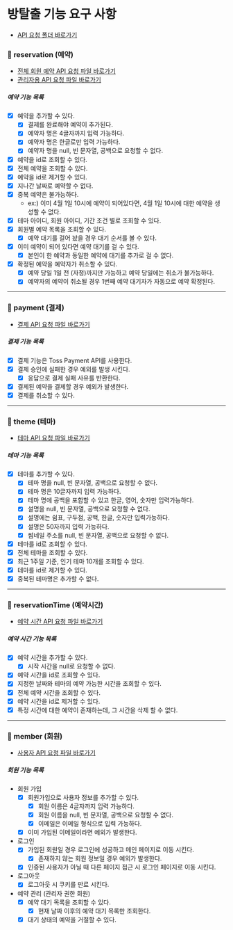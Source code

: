 # 방탈출 기능 요구 사항

- [API 요청 폴더 바로가기](api-test)

### 📌 reservation (예약)
- [전체 회원 예약 API 요청 파일 바로가기](api-test/reservation-api.http)
- [관리자용 API 요청 파일 바로가기](api-test/admin-reservation-api.http)

##### 예약 기능 목록
- [x] 예약을 추가할 수 있다.
  - [x] 결제를 완료해야 예약이 추가된다.
  - [x] 예약자 명은 4글자까지 입력 가능하다.
  - [x] 예약자 명은 한글로만 입력 가능하다.
  - [x] 예약자 명을 null, 빈 문자열, 공백으로 요청할 수 없다.
- [x] 예약을 id로 조회할 수 있다.
- [x] 전체 예약을 조회할 수 있다.
- [x] 예약을 id로 제거할 수 있다.
- [x] 지나간 날짜로 예약할 수 없다.
- [x] 중복 예약은 불가능하다.
  - ex:) 이미 4월 1일 10시에 예약이 되어있다면, 4월 1일 10시에 대한 예약을 생성할 수 없다.
- [x] 테마 아이디, 회원 아이디, 기간 조건 별로 조회할 수 있다.
- [x] 회원별 예약 목록을 조회할 수 있다.
  - [x] 예약 대기를 걸어 놨을 경우 대기 순서를 볼 수 있다.
- [x] 이미 예약이 되어 있다면 예약 대기를 걸 수 있다.
  - [x] 본인이 한 예약과 동일한 예약에 대기를 추가로 걸 수 없다.
- [x] 확정된 예약을 예약자가 취소할 수 있다.
  - [x] 예약 당일 1일 전 (자정)까지만 가능하고 예약 당일에는 취소가 불가능하다.
  - [x] 예약자의 예약이 취소될 경우 1번째 예약 대기자가 자동으로 예약 확정된다.

---
### 📌 payment (결제)
- [결제 API 요청 파일 바로가기](api-test/payment-api.http)

##### 결제 기능 목록
  - [x] 결제 기능은 Toss Payment API를 사용한다.
  - [x] 결제 승인에 실패한 경우 예외를 발생 시킨다.
    - [x] 응답으로 결제 실패 사유를 반환한다.
  - [x] 결제된 예약을 결제할 경우 예외가 발생한다.
  - [x] 결제를 취소할 수 있다.

---
### 📌 theme (테마)
- [테마 API 요청 파일 바로가기](api-test/theme-api.http) <br>

##### 테마 기능 목록
- [x] 테마를 추가할 수 있다.
  - [x] 테마 명을 null, 빈 문자열, 공백으로 요청할 수 없다.
  - [x] 테마 명은 10글자까지 입력 가능하다.
  - [x] 테마 명에 공백을 포함할 수 있고  한글, 영어, 숫자만 입력가능하다.
  - [x] 설명을 null, 빈 문자열, 공백으로 요청할 수 없다.
  - [x] 설명에는 쉼표, 구두점, 공백, 한글, 숫자만 입력가능하다.
  - [x] 설명은 50자까지 입력 가능하다.
  - [x] 썸네일 주소를 null, 빈 문자열, 공백으로 요청할 수 없다.
- [x] 테마를 id로 조회할 수 있다.
- [x] 전체 테마을 조회할 수 있다.
- [x] 최근 1주일 기준, 인기 테마 10개를 조회할 수 있다.
- [x] 테마를 id로 제거할 수 있다.
- [x] 중복된 테마명은 추가할 수 없다.

---
### 📌 reservationTime (예약시간)
- [예약 시간 API 요청 파일 바로가기](api-test/reservationtime-api.http) <br>

##### 예약 시간 기능 목록
- [x] 예약 시간을 추가할 수 있다.
  - [x] 시작 시간을 null로 요청할 수 없다.
- [x] 예약 시간을 id로 조회할 수 있다.
- [x] 지정한 날짜와 테마의 예약 가능한 시간을 조회할 수 있다.
- [x] 전체 예약 시간을 조회할 수 있다.
- [x] 예약 시간을 id로 제거할 수 있다.
- [x] 특정 시간에 대한 예약이 존재하는데, 그 시간을 삭제 할 수 없다.

---
### 📌 member (회원)
- [사용자 API 요청 파일 바로가기](api-test/member-api.http) <br>

##### 회원 기능 목록
- 회원 가입
  - [x] 회원가입으로 사용자 정보를 추가할 수 있다.
    - [x] 회원 이름은 4글자까지 입력 가능하다.
    - [x] 회원 이름을 null, 빈 문자열, 공백으로 요청할 수 없다.
    - [x] 이메일은 이메일 형식으로 입력 가능하다.
  - [x] 이미 가입된 이메일이라면 예외가 발생한다.

- 로그인
  - [x] 가입된 회원일 경우 로그인에 성공하고 메인 페이지로 이동 시킨다.
    - [x] 존재하지 않는 회원 정보일 경우 예외가 발생한다.
  - [x] 인증된 사용자가 아닐 때 다른 페이지 접근 시 로그인 페이지로 이동 시킨다.

- 로그아웃
  - [x] 로그아웃 시 쿠키를 만료 시킨다.

- 예약 관리 (관리자 권한 회원)
  - [x] 예약 대기 목록을 조회할 수 있다.
    - [x] 현재 날짜 이후의 예약 대기 목록만 조회한다.
  - [x] 대기 상태의 예약을 거절할 수 있다.
